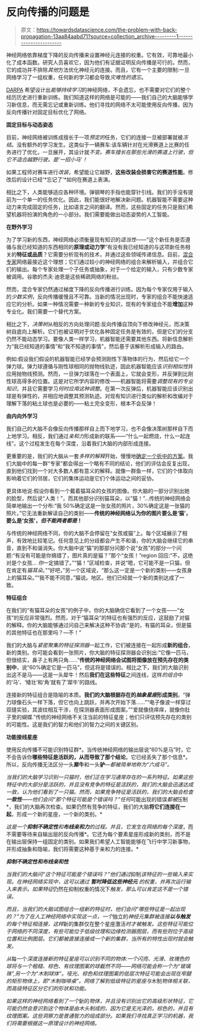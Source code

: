 # 反向传播的问题是

> 原文：<https://towardsdatascience.com/the-problem-with-back-propagation-13aa84aabd71?source=collection_archive---------1----------------------->

神经网络依靠梯度下降的反向传播来设置神经元连接的权重。它有效，可靠地最小化了成本函数。研究人员喜欢它，因为他们有证据证明反向传播是可行的。然而，它的成功并不排除*其他*方法优化神经元的连接。而且，它有一个主要的限制:一旦网络学习了一组权重，任何新的学习都会导致*灾难性的遗忘*。

[DARPA](https://www.darpa.mil/news-events/2017-03-16) 希望设计出*能够持续学习*的神经网络，不会遗忘，也不需要对它们的整个经历历史进行重新训练。我们知道这样的网络是可能的——我们自己的大脑能够学习新信息，而无需忘记或重新训练。他们寻找的网络不太可能使用反向传播，因为反向传播针对固定目标优化了网络。

**固定目标与动态姿态**

目前，神经网络被训练成擅长于一项*预定的*任务，它们的连接一旦被部署就被*冻结*。没有额外的学习发生。这类似于一辆赛车:该车辆针对在光滑赛道上比赛的任务进行了优化，一旦展开，其设计就*不变。赛车擅长在那些光滑的赛道上行驶，但它不适合越野行驶。是‘一招小马’！*

如果工程师对赛车进行*改装*，希望能让它越野，**这些改装会损害它的赛道性能**。修改后的设计已经'*忘记了'*如何在赛道上表演。

相比之下，人类能够适应各种环境。弹钢琴的手指也能穿针引线。我们的手没有提前为一个单一的任务优化。因此，我们能很好地解决新问题。机器智能不需要这种动力来完成固定的任务，比如语言之间的翻译。然而，这些固定的任务只是我们希望机器将扮演的角色的一小部分。我们需要能做出动态姿势的人工智能。

**在野外学习**

为了学习新的东西，神经网络必须衡量现有知识的*适当性*——“这个新任务是否遵循与我已经知道的东西相同的**原理或动力学**”有没有我已经知道的与这项新任务相关的**特征或品质**？它需要分析现有的技术，并通过这些领域传递信息。目前，[混合专家](https://research.google.com/pubs/pub45929.html)网络最接近这个理想；它们通过较小的神经网络的组合来解析输入，并组合它们的输出。每个专家处理一个子任务或抽象，对于一个给定的输入，只有少数专家被调用。谷歌的杰夫·迪恩是这些稀疏网络的粉丝。

然而，混合专家仍然通过梯度下降的反向传播进行训练。因为每个专家仅用于输入的*少数实例*，反向传播缓慢且不可靠。当新的情况出现时，专家的组合不能快速适应它的分析。如果一种情况需要一种新的专业知识，现有的专家组合不能**增加**这种专业化。我们需要一个替代方案。

相比之下，*决策树*从相反的方向处理问题:反向传播自顶向下修改神经元，而决策树自底向上解析。它们也被证明对于优化各种固定任务是有效的，但是它们的分支仍然不能动态学习。要像人类一样学习，机器智能还需要其他东西。将新信息解析为“我已经知道的事情”和“我不知道的事情”，然后基于该解析形成输入的路由。

例如:假设我们假设的机器智能已经学会预测刚性下落物体的行为，然后给它一个弹力球。弹力球遵循与刚性球相同的抛物线轨迹，因此机器智能应该*识别相似性*并应用抛物线预测。然而，一旦弹力球落在一个表面上，它就会变形，并反弹到比刚性球高得多的位置。这是对它所学内容的修改——机器智能将需要*调整现有的专业知识*，并且它需要学习*何时应用这种调整*。在第一次反弹后，机器智能应该识别出球是有弹性的，并相应地调整其预测轨迹。对现有知识进行类似的解析和改编对于理解下落的粘土球也是必要的——粘土完全变形，根本不会反弹！

**由内向外学习**

我们自己的大脑不会像反向传播那样自上而下地学习，也不会像决策树那样自下而上地学习。相反，我们通过*亲和力*形成新的联系——“什么一起燃烧，什么一起连线”。这个过程发生在每个深度，沿着我们大脑的内部形成连接。

更重要的是，我们的大脑从一套*多样的解释*开始，慢慢地[确定一个折中的方案](https://www.quantamagazine.org/how-nature-solves-problems-through-computation-20170706/)。我们大脑中的每一群“专家”都会得出一个略有不同的结论，他们的评估会反复出现，直到他们找到一个对大多数人都有意义的解释。就像一群鱼一样，它们的个体取向影响着它们的邻居，它们的集体运动是它们个体运动之间的妥协。

更具体地说:假设你看到一个戴着猫耳朵的女孩的图像。你大脑的一部分识别出她的脸型，然后说“人类！”，而其他部分识别猫耳朵，以“猫！”…传统的神经网络会简单地输出一个分布:“我 50%确定这是一张女孩的照片，30%确定这是一张猫的照片。”它无法重新解读自己的类别——**传统的神经网络认为你的图片要么是‘猫’，要么是‘女孩’，*但不能两者都是*！**

与传统的神经网络不同，你的大脑不会停留在“女孩或猫”上。每个区域展示了相声，有效地比较笔记。任何意见上的分歧都会产生不和谐，你的大脑会继续它的串音，直到不和谐消失。你大脑中说“猫”的那部分问那个说“女孩”的部分一个问题:“有没有可能是你搞错了，图片真的是猫？”那个“女孩！”region 回应:“不，这绝对是个女孩… *你*一定搞错了。”“猫！”区域检查，并说“嗯，它可能不是一只猫，但在肯定有*猫耳朵*。”“好吧，”另一个区域说，“那么这一定是一个新的类别——女孩身上的猫耳朵。”“我不能不同意，”猫说。地区。他们已经就一个新的类别达成了一致。

**特征组合**

在我们的“有猫耳朵的女孩”的例子中，你的大脑确信它看到了一个女孩——“女孩”的反应非常强烈。然而，对于“猫耳朵”的特征也有强烈的反应，这鼓励了对猫的解释。你的大脑能够通过问自己来解决这种不协调:“是的，有猫的耳朵，但是猫的其他特征也在那里吗？—不！”

我们的大脑与*紧密聚集的特征探测器*一起工作，它们被连接在一起形成**新的组合**，新的类别。你可能会看到一张照片，你大脑的特征探测器会识别出:“它像一匹马，但很结实，鼻子上有两只角……”**传统的神经网络会试图将图像放在预先存在的类别中**，说“60%确定它是一匹马”，但这将是错误的。相比之下，我们的大脑识别出这不是马——这是一头犀牛！然后**我们在这些特征**之间连线，这样*的组合*中的‘马’、‘矮壮’和‘角’就有了‘犀牛’的路线。

连接新的特征组合是隐喻的本质。**我们的大脑根据存在的*抽象星座*形成类别**。“弹力球像石头一样下落，但它也向上跳跃，并再次开始下落……”“电子像波一样穿过双缝实验，其波纹相互干涉，在探测器表面形成图案。”"爱就像挠痒痒，就像你肚子里的蝴蝶."传统的神经网络不关注当前的特征星座；他们只评估预先存在的类别的可能性。这是我们的智力和他们的智力之间的关键区别。

**功能接线星座**

使用反向传播不可能识别特征群*。当传统神经网络的输出层说“60%是马”时，它不会告诉你**哪些特征是活跃的，从而导致了那个结论**。它已经丢失了那个信息*。所以，反向传播无法区分一头**犀牛**和一头**驴**—*都被简单地称为“六成马”。*

*当我们的大脑学习识别一只猫时，他们正在学习通常存在的一系列特征。如果这些特征中的大部分是活跃的，并且没有竞争的特征是活跃的，我们的大脑会迅速达成一致，认为他们看到了一只猫。然而，如果竞争特征是活跃的，我们的大脑会检查**一致性**——他们会问“*那个特征可能是个错误吗？*“任何*可能出现的错误*都被*压制*，我们的大脑再次检查。如果仍然有竞争的特征，我们的大脑**将它们连接在一起**，形成一个新的星座，一个新的类别。*

*这是一个**抑制不确定性**和**布线亲和力**的过程。并且，它发生在网络的每个深度*，而不需要等待来自输出层的反向传播*。它还为每个要素星座形成新的类别，而不是在输出层保持一组固定的类别。如果我们希望人工智能能够在飞行中学习新事物，并形成抽象和隐喻，我们将需要这种基于亲和力的连接。*

***抑制不确定性和布线亲和性***

*当我们的大脑问“这个特征可能是个错误吗？”他们通过*抑制*该特征的一些输入来实现。在神经网络实现中，这可以通过 ***暂时降低这些神经元*** 的权重，并再次运行输入来表示。如果特征*仍然在抑制权重的情况下*触发，那么可以肯定这不是一个错误。*

*而且，当我们的大脑试图组合一组新的特征时，他们会问“哪些特征是一起出现的？”为了在人工神经网络中实现这一点，一个*独立的*神经元集群被连接**以与触发**的每个特征相连接，这样*新的集群仅在整个星座激活*时才被触发。这些特征可能位于网络的不同深度，有些可能位于低级纹理和边缘检测器图层，而有些则位于高级位置和比例图层。它们都被直接连接成一个新的集群，当所有的特性出现时就会触发。*

*从*每一个*深度连接新的特征星座可以识别不同的物体:一个闪亮、光滑、玫瑰色的球将与一个粗糙、棕色、有纹理图案的球截然不同——网络可能会称一个为“玻璃珠”,另一个为“木制球体”。哑光、棕色和纹理图案的低层次特征可能会出现在窄腿的矩形物体上，即“木制咖啡桌”。网络了解到低级特征的星座与*木制*物体相关联，而高级特征区分它们的形状和功能。*

*如果这样的神经网络看到了一个*新的*物体，并且没有识别出它的高级形状特征，*它可能仍然会意识到这个物体是由木头*制成的，因为它是无光泽的，棕色的，并且有纹理图案。这些洞察力是普通智力的组成部分。如果我们寻找真正学习的机器，我们将需要根据这一原理设计的神经网络。*